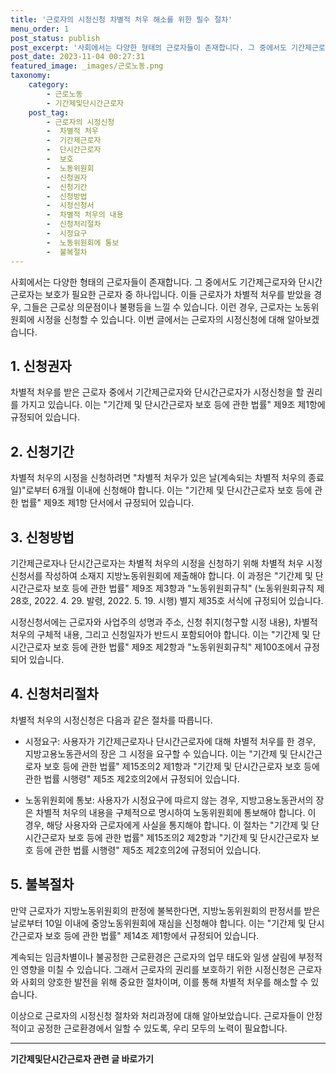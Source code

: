 ```yaml
---
title: '근로자의 시정신청 차별적 처우 해소를 위한 필수 절차'
menu_order: 1
post_status: publish
post_excerpt: '사회에서는 다양한 형태의 근로자들이 존재합니다. 그 중에서도 기간제근로자와 단시간근로자는 보호가 필요한 근로자 중 하나입니다. 이들 근로자가 차별적 처우를 받았을 경우, 그들은 근로상 의문점이나 불평등을 느낄 수 있습니다. 이런 경우, 근로자는 노동위원회에 시정을 신청할 수 있습니다. 이번 글에서는 근로자의 시정신청에 대해 알아보겠습니다.'
post_date: 2023-11-04 00:27:31
featured_image: _images/근로노동.png
taxonomy:
    category:
        - 근로노동
        - 기간제및단시간근로자
    post_tag:
        - 근로자의 시정신청
        -  차별적 처우
        -  기간제근로자
        -  단시간근로자
        -  보호
        -  노동위원회
        -  신청권자
        -  신청기간
        -  신청방법
        -  시정신청서
        -  차별적 처우의 내용
        -  신청처리절차
        -  시정요구
        -  노동위원회에 통보
        -  불복절차
---
```



사회에서는 다양한 형태의 근로자들이 존재합니다. 그 중에서도 기간제근로자와 단시간근로자는 보호가 필요한 근로자 중 하나입니다. 이들 근로자가 차별적 처우를 받았을 경우, 그들은 근로상 의문점이나 불평등을 느낄 수 있습니다. 이런 경우, 근로자는 노동위원회에 시정을 신청할 수 있습니다. 이번 글에서는 근로자의 시정신청에 대해 알아보겠습니다.

## 1. 신청권자

차별적 처우를 받은 근로자 중에서 기간제근로자와 단시간근로자가 시정신청을 할 권리를 가지고 있습니다. 이는 "기간제 및 단시간근로자 보호 등에 관한 법률" 제9조 제1항에 규정되어 있습니다. 

## 2. 신청기간

차별적 처우의 시정을 신청하려면 "차별적 처우가 있은 날(계속되는 차별적 처우의 종료일)"로부터 6개월 이내에 신청해야 합니다. 이는 "기간제 및 단시간근로자 보호 등에 관한 법률" 제9조 제1항 단서에서 규정되어 있습니다.

## 3. 신청방법

기간제근로자나 단시간근로자는 차별적 처우의 시정을 신청하기 위해 차별적 처우 시정신청서를 작성하여 소재지 지방노동위원회에 제출해야 합니다. 이 과정은 "기간제 및 단시간근로자 보호 등에 관한 법률" 제9조 제3항과 "노동위원회규칙" (노동위원회규칙 제28호, 2022. 4. 29. 발령, 2022. 5. 19. 시행) 별지 제35호 서식에 규정되어 있습니다.

시정신청서에는 근로자와 사업주의 성명과 주소, 신청 취지(청구할 시정 내용), 차별적 처우의 구체적 내용, 그리고 신청일자가 반드시 포함되어야 합니다. 이는 "기간제 및 단시간근로자 보호 등에 관한 법률" 제9조 제2항과 "노동위원회규칙" 제100조에서 규정되어 있습니다.

## 4. 신청처리절차

차별적 처우의 시정신청은 다음과 같은 절차를 따릅니다.

- 시정요구: 사용자가 기간제근로자나 단시간근로자에 대해 차별적 처우를 한 경우, 지방고용노동관서의 장은 그 시정을 요구할 수 있습니다. 이는 "기간제 및 단시간근로자 보호 등에 관한 법률" 제15조의2 제1항과 "기간제 및 단시간근로자 보호 등에 관한 법률 시행령" 제5조 제2호의2에서 규정되어 있습니다.

- 노동위원회에 통보: 사용자가 시정요구에 따르지 않는 경우, 지방고용노동관서의 장은 차별적 처우의 내용을 구체적으로 명시하여 노동위원회에 통보해야 합니다. 이 경우, 해당 사용자와 근로자에게 사실을 통지해야 합니다. 이 절차는 "기간제 및 단시간근로자 보호 등에 관한 법률" 제15조의2 제2항과 "기간제 및 단시간근로자 보호 등에 관한 법률 시행령" 제5조 제2호의2에 규정되어 있습니다.

## 5. 불복절차

만약 근로자가 지방노동위원회의 판정에 불복한다면, 지방노동위원회의 판정서를 받은 날로부터 10일 이내에 중앙노동위원회에 재심을 신청해야 합니다. 이는 "기간제 및 단시간근로자 보호 등에 관한 법률" 제14조 제1항에서 규정되어 있습니다.

계속되는 임금차별이나 불공정한 근로환경은 근로자의 업무 태도와 일생 살림에 부정적인 영향을 미칠 수 있습니다. 그래서 근로자의 권리를 보호하기 위한 시정신청은 근로자와 사회의 양호한 발전을 위해 중요한 절차이며, 이를 통해 차별적 처우를 해소할 수 있습니다.

이상으로 근로자의 시정신청 절차와 처리과정에 대해 알아보았습니다. 근로자들이 안정적이고 공정한 근로환경에서 일할 수 있도록, 우리 모두의 노력이 필요합니다.
<!-- wp:separator -->
<hr class="wp-block-separator has-alpha-channel-opacity"/>
<!-- /wp:separator -->

<!-- wp:group {"backgroundColor":"base","layout":{"type":"constrained"}} -->
<div class="wp-block-group has-base-background-color has-background"><!-- wp:paragraph {"align":"center","fontSize":"medium"} -->
<p class="has-text-align-center has-large-font-size"><strong>기간제및단시간근로자 관련 글 바로가기</strong></p>
<!-- /wp:paragraph -->


<!-- wp:latest-posts
{"categories":[{"id":10536,"count":19,"description":"","link":"https://uknowlaw.com/category/%ea%b8%b0%ea%b0%84%ec%a0%9c%eb%b0%8f%eb%8b%a8%ec%8b%9c%ea%b0%84%ea%b7%bc%eb%a1%9c%ec%9e%90/","name":"기간제및단시간근로자","slug":"기간제및단시간근로자","taxonomy":"category","parent":0,"meta":[],"_links":{"self":[{"href":"https://uknowlaw.com/wp-json/wp/v2/categories/10536"}],"collection":[{"href":"https://uknowlaw.com/wp-json/wp/v2/categories"}],"about":[{"href":"https://uknowlaw.com/wp-json/wp/v2/taxonomies/category"}],"wp:post_type":[{"href":"https://uknowlaw.com/wp-json/wp/v2/posts?categories=10536"}],"curies":[{"name":"wp","href":"https://api.w.org/{rel}","templated":true}]}}],"postsToShow":100,"excerptLength":28,"postLayout":"grid","columns":2,"featuredImageAlign":"left","featuredImageSizeSlug":"large","fontSize":"small"} /--></div>
<!-- /wp:group -->